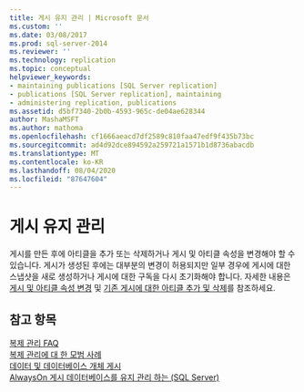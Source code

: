 ```yaml
---
title: 게시 유지 관리 | Microsoft 문서
ms.custom: ''
ms.date: 03/08/2017
ms.prod: sql-server-2014
ms.reviewer: ''
ms.technology: replication
ms.topic: conceptual
helpviewer_keywords:
- maintaining publications [SQL Server replication]
- publications [SQL Server replication], maintaining
- administering replication, publications
ms.assetid: d5bf7340-2b0b-4593-965c-de04ae628344
author: MashaMSFT
ms.author: mathoma
ms.openlocfilehash: cf1666aeacd7df2589c810faa47edf9f435b73bc
ms.sourcegitcommit: ad4d92dce894592a259721a1571b1d8736abacdb
ms.translationtype: MT
ms.contentlocale: ko-KR
ms.lasthandoff: 08/04/2020
ms.locfileid: "87647604"
---
```

# <a name="maintain-publications"></a>게시 유지 관리
  게시를 만든 후에 아티클을 추가 또는 삭제하거나 게시 및 아티클 속성을 변경해야 할 수 있습니다. 게시가 생성된 후에는 대부분의 변경이 허용되지만 일부 경우에 게시에 대한 스냅샷을 새로 생성하거나 게시에 대한 구독을 다시 초기화해야 합니다. 자세한 내용은 [게시 및 아티클 속성 변경](change-publication-and-article-properties.md) 및 [기존 게시에 대한 아티클 추가 및 삭제](add-articles-to-and-drop-articles-from-existing-publications.md)를 참조하세요.  
  
## <a name="see-also"></a>참고 항목  
 [복제 관리 FAQ](../administration/frequently-asked-questions-for-replication-administrators.md)   
 [복제 관리에 대 한 모범 사례](../administration/best-practices-for-replication-administration.md)   
 [데이터 및 데이터베이스 개체 게시](publish-data-and-database-objects.md)   
 [AlwaysOn 게시 데이터베이스를 유지 관리 하는 &#40;SQL Server&#41;](../../../database-engine/availability-groups/windows/maintaining-an-always-on-publication-database-sql-server.md)  
  
  

